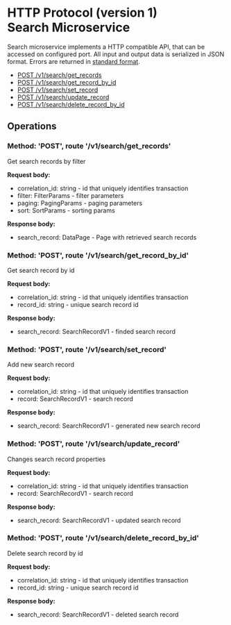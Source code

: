 # HTTP Protocol (version 1) <br/> Search Microservice

Search microservice implements a HTTP compatible API, that can be accessed on configured port.
All input and output data is serialized in JSON format. Errors are returned in [standard format]().

* [POST /v1/search/get_records](#operationget_records)
* [POST /v1/search/get_record_by_id](#operationget_record_by_id)
* [POST /v1/search/set_record](#operationset_record)
* [POST /v1/search/update_record](#operationupdate_record)
* [POST /v1/search/delete_record_by_id](#operationdelete_record_by_id)

## Operations

### <a name="operation1"></a> Method: 'POST', route '/v1/search/get_records'

Get search records by filter

**Request body:**
- correlation_id: string - id that uniquely identifies transaction
- filter: FilterParams - filter parameters
- paging: PagingParams - paging parameters
- sort: SortParams - sorting params

**Response body:**
- search_record: DataPage<SearchRecordV1> - Page with retrieved search records

### <a name="operation2"></a> Method: 'POST', route '/v1/search/get_record_by_id'

Get search record by id

**Request body:**
- correlation_id: string - id that uniquely identifies transaction
- record_id: string - unique search record id

**Response body:**
- search_record: SearchRecordV1 - finded search record

### <a name="operation3"></a> Method: 'POST', route '/v1/search/set_record'

Add new search record

**Request body:**
- correlation_id: string - id that uniquely identifies transaction
- record: SearchRecordV1 - search record

**Response body:**
- search_record: SearchRecordV1 - generated new search record

### <a name="operation4"></a> Method: 'POST', route '/v1/search/update_record'

Changes search record properties

**Request body:**
- correlation_id: string - id that uniquely identifies transaction
- record: SearchRecordV1 - search record

**Response body:**
- search_record: SearchRecordV1 - updated search record

### <a name="operation5"></a> Method: 'POST', route '/v1/search/delete_record_by_id'

Delete search record by id

**Request body:**
- correlation_id: string - id that uniquely identifies transaction
- record_id: string - unique search record id

**Response body:**
- search_record: SearchRecordV1 - deleted search record

